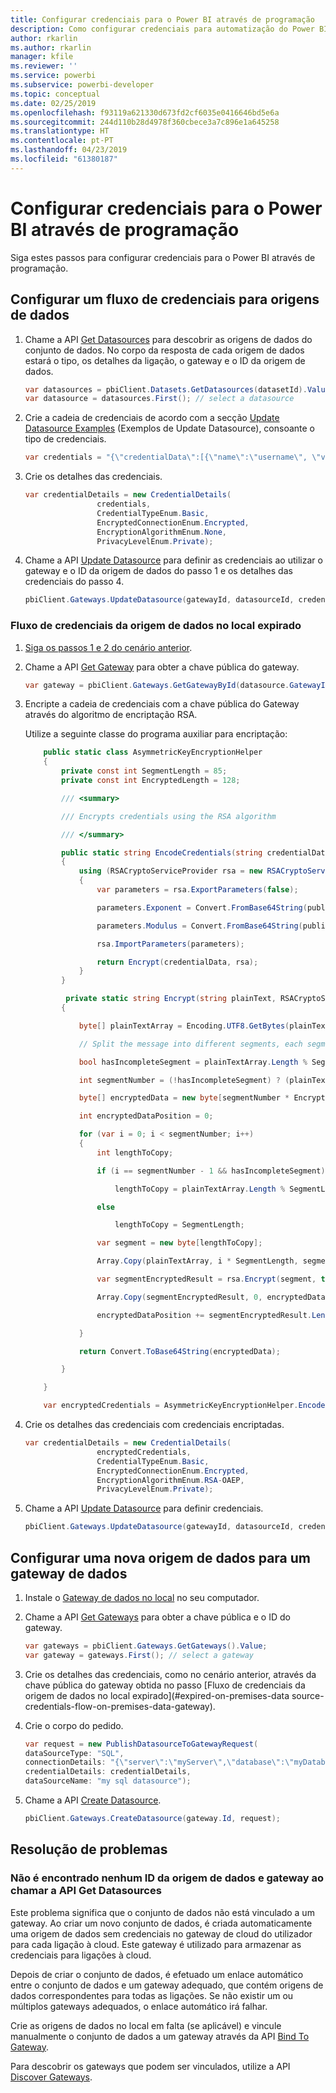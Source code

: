 ```yaml
---
title: Configurar credenciais para o Power BI através de programação
description: Como configurar credenciais para automatização do Power BI através de programação
author: rkarlin
ms.author: rkarlin
manager: kfile
ms.reviewer: ''
ms.service: powerbi
ms.subservice: powerbi-developer
ms.topic: conceptual
ms.date: 02/25/2019
ms.openlocfilehash: f93119a621330d673fd2cf6035e0416646bd5e6a
ms.sourcegitcommit: 244d110b28d4978f360cbece3a7c896e1a645258
ms.translationtype: HT
ms.contentlocale: pt-PT
ms.lasthandoff: 04/23/2019
ms.locfileid: "61380187"
---
```

# <a name="configure-credentials-programmatically-for-power-bi"></a>Configurar credenciais para o Power BI através de programação

Siga estes passos para configurar credenciais para o Power BI através de programação.

## <a name="configure-a-credential-flow-for-data-sources"></a>Configurar um fluxo de credenciais para origens de dados

1. Chame a API [Get Datasources](https://docs.microsoft.com/rest/api/power-bi/datasets/getdatasourcesingroup) para descobrir as origens de dados do conjunto de dados. No corpo da resposta de cada origem de dados estará o tipo, os detalhes da ligação, o gateway e o ID da origem de dados.

    ```csharp
    var datasources = pbiClient.Datasets.GetDatasources(datasetId).Value;
    var datasource = datasources.First(); // select a datasource
    ```

2. Crie a cadeia de credenciais de acordo com a secção [Update Datasource Examples](https://docs.microsoft.com/rest/api/power-bi/gateways/updatedatasource) (Exemplos de Update Datasource), consoante o tipo de credenciais.

    ```csharp
    var credentials = "{\"credentialData\":[{\"name\":\"username\", \"value\":\"john\"},{\"name\":\"password\", \"value\":\"*****\"}]}";
    ```

3. Crie os detalhes das credenciais.

    ```csharp
    var credentialDetails = new CredentialDetails(
                    credentials,
                    CredentialTypeEnum.Basic,
                    EncryptedConnectionEnum.Encrypted,
                    EncryptionAlgorithmEnum.None,
                    PrivacyLevelEnum.Private);
    ```

4. Chame a API [Update Datasource](https://docs.microsoft.com/rest/api/power-bi/gateways/updatedatasource) para definir as credenciais ao utilizar o gateway e o ID da origem de dados do passo 1 e os detalhes das credenciais do passo 4.

    ```csharp
    pbiClient.Gateways.UpdateDatasource(gatewayId, datasourceId, credentialDetails);
    ```

### <a name="expired-on-premises-data-source-credentials-flow"></a>Fluxo de credenciais da origem de dados no local expirado

1. [Siga os passos 1 e 2 do cenário anterior](#configure-a-credential-flow-for-data-sources).

2. Chame a API [Get Gateway](https://docs.microsoft.com/rest/api/power-bi/gateways/getgateways) para obter a chave pública do gateway.

    ```csharp
    var gateway = pbiClient.Gateways.GetGatewayById(datasource.GatewayId);
    ```

3. Encripte a cadeia de credenciais com a chave pública do Gateway através do algoritmo de encriptação RSA.

    Utilize a seguinte classe do programa auxiliar para encriptação:

    ```csharp
        public static class AsymmetricKeyEncryptionHelper
        {
            private const int SegmentLength = 85;
            private const int EncryptedLength = 128;

            /// <summary>

            /// Encrypts credentials using the RSA algorithm

            /// </summary>

            public static string EncodeCredentials(string credentialData, string publicKeyExponent, string publicKeyModulus)
            {
                using (RSACryptoServiceProvider rsa = new RSACryptoServiceProvider(EncryptedLength * 8))
                {
                    var parameters = rsa.ExportParameters(false);

                    parameters.Exponent = Convert.FromBase64String(publicKeyExponent);

                    parameters.Modulus = Convert.FromBase64String(publicKeyModulus);

                    rsa.ImportParameters(parameters);

                    return Encrypt(credentialData, rsa);
                }
            }

             private static string Encrypt(string plainText, RSACryptoServiceProvider rsa)
            {

                byte[] plainTextArray = Encoding.UTF8.GetBytes(plainText);

                // Split the message into different segments, each segment's length is 85. So, the result may be 85,85,85,20. 

                bool hasIncompleteSegment = plainTextArray.Length % SegmentLength != 0; 

                int segmentNumber = (!hasIncompleteSegment) ? (plainTextArray.Length / SegmentLength) : ((plainTextArray.Length SegmentLength) + 1);

                byte[] encryptedData = new byte[segmentNumber * EncryptedLength];

                int encryptedDataPosition = 0;

                for (var i = 0; i < segmentNumber; i++)
                {
                    int lengthToCopy;

                    if (i == segmentNumber - 1 && hasIncompleteSegment)

                        lengthToCopy = plainTextArray.Length % SegmentLength;

                    else

                        lengthToCopy = SegmentLength;

                    var segment = new byte[lengthToCopy];

                    Array.Copy(plainTextArray, i * SegmentLength, segment, 0, lengthToCopy);

                    var segmentEncryptedResult = rsa.Encrypt(segment, true);

                    Array.Copy(segmentEncryptedResult, 0, encryptedData, encryptedDataPosition, segmentEncryptedResult.Length);

                    encryptedDataPosition += segmentEncryptedResult.Length;

                }

                return Convert.ToBase64String(encryptedData);

            }

        }

        var encryptedCredentials = AsymmetricKeyEncryptionHelper.EncodeCredentials(credentials);
    ```

4. Crie os detalhes das credenciais com credenciais encriptadas.

    ```csharp
    var credentialDetails = new CredentialDetails(
                    encryptedCredentials,
                    CredentialTypeEnum.Basic,
                    EncryptedConnectionEnum.Encrypted,
                    EncryptionAlgorithmEnum.RSA-OAEP,
                    PrivacyLevelEnum.Private);
    ```

5. Chame a API [Update Datasource](https://docs.microsoft.com/rest/api/power-bi/gateways/updatedatasource) para definir credenciais.

    ```csharp
    pbiClient.Gateways.UpdateDatasource(gatewayId, datasourceId, credentialDetails);
    ```

## <a name="configure-a-new-data-source-for-a-data-gateway"></a>Configurar uma nova origem de dados para um gateway de dados

1. Instale o [Gateway de dados no local](https://powerbi.microsoft.com/gateway/) no seu computador.

2. Chame a API [Get Gateways](https://docs.microsoft.com/rest/api/power-bi/gateways/getgateways) para obter a chave pública e o ID do gateway.

    ```csharp
    var gateways = pbiClient.Gateways.GetGateways().Value;
    var gateway = gateways.First(); // select a gateway
    ```

3. Crie os detalhes das credenciais, como no cenário anterior, através da chave pública do gateway obtida no passo [Fluxo de credenciais da origem de dados no local expirado](#expired-on-premises-data source-credentials-flow-on-premises-data-gateway).

4. Crie o corpo do pedido.

    ```csharp
    var request = new PublishDatasourceToGatewayRequest(
    dataSourceType: "SQL",
    connectionDetails: "{\"server\":\"myServer\",\"database\":\"myDatabase\"}",
    credentialDetails: credentialDetails,
    dataSourceName: "my sql datasource");
    ```

5. Chame a API [Create Datasource](https://docs.microsoft.com/rest/api/power-bi/gateways/createdatasource).

    ```csharp
    pbiClient.Gateways.CreateDatasource(gateway.Id, request);
    ```

## <a name="troubleshooting"></a>Resolução de problemas

### <a name="no-gateway-and-data-source-id-found-when-calling-get-data-sources"></a>Não é encontrado nenhum ID da origem de dados e gateway ao chamar a API Get Datasources

Este problema significa que o conjunto de dados não está vinculado a um gateway. Ao criar um novo conjunto de dados, é criada automaticamente uma origem de dados sem credenciais no gateway de cloud do utilizador para cada ligação à cloud. Este gateway é utilizado para armazenar as credenciais para ligações à cloud.

Depois de criar o conjunto de dados, é efetuado um enlace automático entre o conjunto de dados e um gateway adequado, que contém origens de dados correspondentes para todas as ligações. Se não existir um ou múltiplos gateways adequados, o enlace automático irá falhar.

Crie as origens de dados no local em falta (se aplicável) e vincule manualmente o conjunto de dados a um gateway através da API [Bind To Gateway](https://docs.microsoft.com/rest/api/power-bi/datasets/bindtogateway).

Para descobrir os gateways que podem ser vinculados, utilize a API [Discover Gateways](https://docs.microsoft.com/rest/api/power-bi/datasets/discovergateways).
